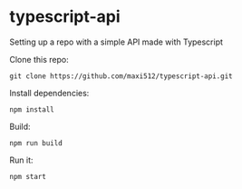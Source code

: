 # typescript-api
Setting up a repo with a simple API made with Typescript

Clone this repo:
```shell
git clone https://github.com/maxi512/typescript-api.git
```
Install dependencies:
```shell
npm install
```
Build:
```shell
npm run build
```
Run it:
```shell
npm start
```